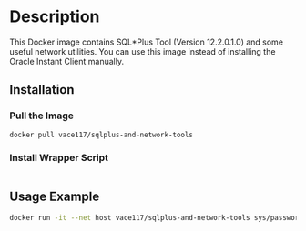 # Description

This Docker image contains SQL*Plus Tool (Version 12.2.0.1.0) and some useful network utilities. You can use this image instead of installing the Oracle Instant Client manually.

## Installation

### Pull the Image

```bash
docker pull vace117/sqlplus-and-network-tools
```

### Install Wrapper Script

```bash

```

## Usage Example

```bash
docker run -it --net host vace117/sqlplus-and-network-tools sys/password1@localhost:15210/ORCLPDB1.localdomain as sysdba
```